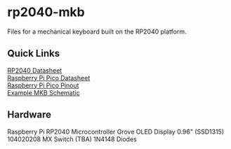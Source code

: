 # rp2040-mkb
Files for a mechanical keyboard built on the RP2040 platform.

## Quick Links
[RP2040 Datasheet](https://datasheets.raspberrypi.com/rp2040/rp2040-datasheet.pdf)<br/>
[Raspberry Pi Pico Datasheet](https://datasheets.raspberrypi.com/pico/pico-datasheet.pdf)<br/>
[Raspberry Pi Pico Pinout](https://rootsaid.com/wp-content/uploads/2021/02/Raspberry-Pi-pico-Pinout.png)<br/>
[Example MKB Schematic](https://image.easyeda.com/histories/a2c47d0210bc4e0d8f1c38da360b7e6b.png)<br/>

## Hardware
Raspberry Pi RP2040 Microcontroller
Grove OLED Display 0.96" (SSD1315) 104020208
MX Switch (TBA)
1N4148 Diodes